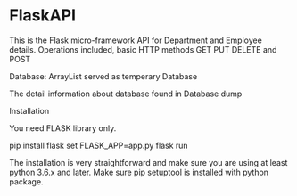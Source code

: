 # FlaskAPI
This is the Flask micro-framework API for Department and Employee details. Operations included, basic HTTP methods GET PUT DELETE and POST

Database: ArrayList served as temperary Database 

The detail information about database found in Database dump

Installation

You need FLASK library only.

pip install flask 
set FLASK_APP=app.py
flask run

The installation is very straightforward and make sure you are using at least python 3.6.x and later. Make sure pip setuptool is installed with python package.

